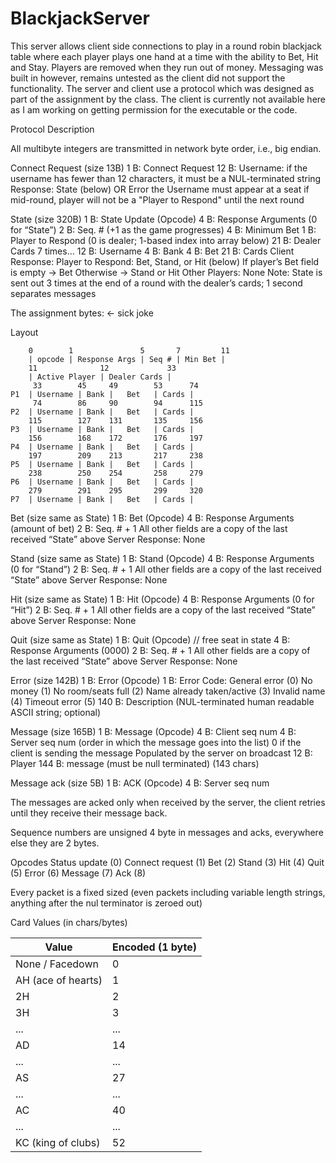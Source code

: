 # BlackjackServer

This server allows client side connections to play in a round robin blackjack table where each player plays one hand at a time with the ability to Bet, Hit and Stay. Players are removed when they run out of money. Messaging was built in however, remains untested as the client did not support the functionality. The server and client use a protocol which was designed as part of the assignment by the class. The client is currently not available here as I am working on getting permission for the executable or the code.


Protocol Description

All multibyte integers are transmitted in network byte order, i.e., big endian.

Connect Request (size 13B)
1 B: Connect Request
12 B: Username: if the username has fewer than 12 characters, it must be a NUL-terminated string 
Response: State (below) OR Error
the Username must appear at a seat
if mid-round, player will not be a "Player to Respond" until the next round

State (size 320B)
1 B: State Update (Opcode)
4 B: Response Arguments (0 for “State”)
2 B: Seq. # (+1 as the game progresses)
4 B: Minimum Bet
1 B: Player to Respond (0 is dealer; 1-based index into array below)
21 B: Dealer Cards
7 times…
12 B: Username
4 B: Bank
4 B: Bet
21 B: Cards
Client Response:
Player to Respond: Bet, Stand, or Hit (below)
If player’s Bet field is empty → Bet
Otherwise → Stand or Hit
Other Players: None
Note: State is sent out 3 times at the end of a round with the dealer’s cards; 1 second separates messages

The assignment bytes: <- sick joke 

Layout
```
    0        1               5       7         11
    | opcode | Response Args | Seq # | Min Bet |
    11              12             33 
    | Active Player | Dealer Cards |
     33        45     49        53      74
P1  | Username | Bank |   Bet   | Cards |
     74        86     90        94      115
P2  | Username | Bank |   Bet   | Cards |
    115        127    131       135     156
P3  | Username | Bank |   Bet   | Cards |
    156        168    172       176     197
P4  | Username | Bank |   Bet   | Cards |
    197        209    213       217     238
P5  | Username | Bank |   Bet   | Cards |
    238        250    254       258     279
P6  | Username | Bank |   Bet   | Cards |
    279        291    295       299     320
P7  | Username | Bank |   Bet   | Cards |
```


Bet (size same as State)
1 B: Bet (Opcode)
4 B: Response Arguments (amount of bet)
2 B: Seq. # + 1
All other fields are a copy of the last received “State” above
Server Response:
None

Stand (size same as State)
1 B: Stand (Opcode)
4 B: Response Arguments (0 for “Stand”)
2 B: Seq. # + 1
All other fields are a copy of the last received “State” above
Server Response:
None

Hit (size same as State)
1 B: Hit (Opcode)
4 B: Response Arguments (0 for “Hit”)
2 B: Seq. # + 1
All other fields are a copy of the last received “State” above
Server Response:
None

Quit (size same as State)
1 B: Quit (Opcode) // free seat in state
4 B: Response Arguments (0000)
2 B: Seq. # + 1
All other fields are a copy of the last received “State” above
Server Response:
None 

Error (size 142B)
1 B: Error (Opcode)
1 B: Error Code:
General error (0)
No money (1)
No room/seats full (2)
Name already taken/active (3)
Invalid name (4)
Timeout error (5)
140 B: Description (NUL-terminated human readable ASCII string; optional)

Message (size 165B)
1 B: Message (Opcode)
4 B: Client seq num
4 B: Server seq num (order in which the message goes into the list)
0 if the client is sending the message
Populated by the server on broadcast
12 B: Player
144 B: message (must be null terminated) (143 chars)

Message ack (size 5B)
1 B: ACK (Opcode) 
4 B: Server seq num
    
The messages are acked only when received by the server, the client retries until they receive their message back.

Sequence numbers are unsigned 4 byte in messages and acks, everywhere else they are 2 bytes.

Opcodes
Status update (0)
Connect request (1)
Bet (2)
Stand (3)
Hit (4)
Quit (5)
Error (6)
Message (7)
Ack (8)

Every packet is a fixed sized (even packets including variable length strings, anything after the nul terminator is zeroed out)

Card Values (in chars/bytes)

| Value | Encoded (1 byte) |
| ------| -----------------|
| None / Facedown | 0 |
| AH (ace of hearts) | 1 |
| 2H | 2 |
| 3H | 3 |
| ... | ... |
| AD | 14 |
| ... | ... |
| AS | 27 |
| ... | ... |
| AC | 40 |
| ... | ... |
| KC (king of clubs) | 52 |
